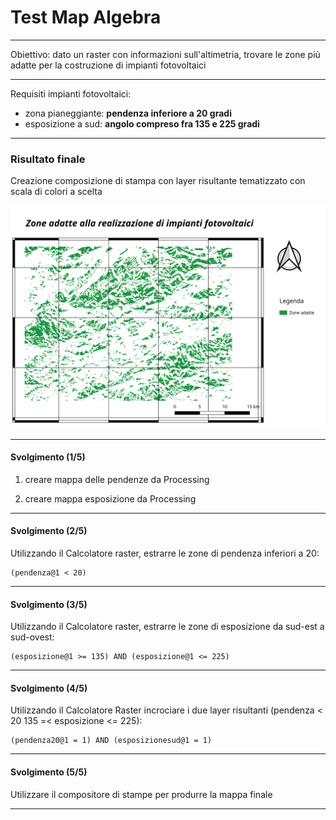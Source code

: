 # Test Map Algebra

---


Obiettivo: dato un raster con informazioni sull'altimetria, trovare le zone più
adatte per la costruzione di impianti fotovoltaici

---

Requisiti impianti fotovoltaici:

* zona pianeggiante: **pendenza inferiore a 20 gradi**
* esposizione a sud: **angolo compreso fra 135 e 225 gradi**


---

### Risultato finale

Creazione composizione di stampa con layer risultante tematizzato con scala di
colori a scelta

![Immagine](assets/mappa_fotovoltaici.png) <!-- .element: style="height:40%;width:40%;"-->

---

#### Svolgimento (1/5)

1. creare mappa delle pendenze da Processing

2. creare mappa esposizione da Processing

---

#### Svolgimento (2/5)

Utilizzando il Calcolatore raster, estrarre le zone di pendenza inferiori a 20:

    (pendenza@1 < 20)

---


#### Svolgimento (3/5)

Utilizzando il Calcolatore raster, estrarre le zone di esposizione da sud-est a sud-ovest:

    (esposizione@1 >= 135) AND (esposizione@1 <= 225)

---

#### Svolgimento (4/5)

Utilizzando il Calcolatore Raster incrociare i due layer risultanti (pendenza < 20
135 =< esposizione <= 225):

    (pendenza20@1 = 1) AND (esposizionesud@1 = 1)

---

#### Svolgimento (5/5)

Utilizzare il compositore di stampe per produrre la mappa finale

---
